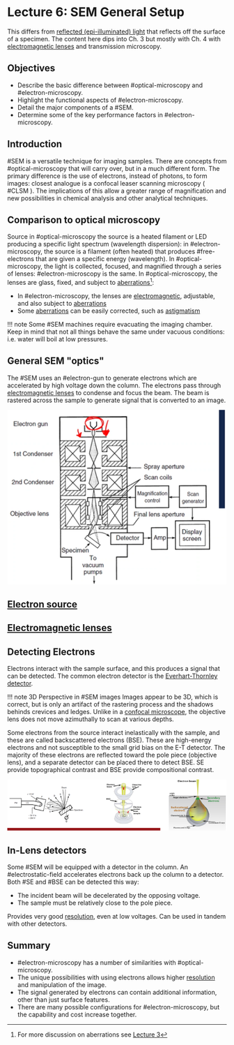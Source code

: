 <!-- 20220905T13:17 -->
# Lecture 6: SEM General Setup
This differs from [reflected (epi-illuminated) light](lecture-4-light-microscope-design.md#reflected-light-epi-illumination-and-filters) that reflects off the surface of a specimen.
The content here dips into Ch. 3 but mostly with Ch. 4 with [electromagnetic lenses](electromagnetic-lenses.md) and transmission microscopy.

## Objectives
* Describe the basic difference between #optical-microscopy and #electron-microscopy.
* Highlight the functional aspects of #electron-microscopy.
* Detail the major components of a #SEM.
* Determine some of the key performance factors in #electron-microscopy.

## Introduction
#SEM is a versatile technique for imaging samples.
There are concepts from #optical-microscopy that will carry over, but in a much different form.
The primary difference is the use of electrons, instead of photons, to form images: closest analogue is a confocal leaser scanning microscopy ( #CLSM ).
The implications of this allow a greater range of magnification and new possibilities in chemical analysis and other analytical techniques.

## Comparison to optical microscopy
Source in #optical-microscopy the source is a heated filament or LED producing a specific light spectrum (wavelength dispersion): in #electron-microscopy, the source is a filament (often heated) that produces #free-electrons that are given a specific energy (wavelength).
In #optical-microscopy, the light is collected, focused, and magnified through a series of lenses: #electron-microscopy is the same.
In #optical-microscopy, the lenses are glass, fixed, and subject to [aberrations](aberrations.md)[^1]:
* In #electron-microscopy, the lenses are [electromagnetic](electromagnetic-lenses.md), adjustable, and also subject to [aberrations](aberrations.md)
* Some [aberrations](aberrations.md) can be easily corrected, such as [astigmatism](astigmatism.md)

[^1]: For more discussion on aberrations see [Lecture 3](lecture-3-resolution-and-aberrations.md)

!!! note Some #SEM machines require evacuating the imaging chamber.
    Keep in mind that not all things behave the same under vacuous conditions: i.e. water will boil at low pressures.

## General SEM "optics"
The #SEM uses an #electron-gun to generate electrons which are accelerated by high voltage down the column.
The electrons pass through [electromagnetic lenses](electromagnetic-lenses.md) to condense and focus the beam.
The beam is rastered across the sample to generate signal that is converted to an image.

![](../../../attachments/scanning-electron-microscopy-general-setup/general_sem_optics_220905_173348_EST.png)

## [Electron source](electron-source.md)

## [Electromagnetic lenses](electromagnetic-lenses.md)

## Detecting Electrons
Electrons interact with the sample surface, and this produces a signal that can be detected.
The common electron detector is the [Everhart-Thornley detector](everhart-thornley-detector.md).

!!! note 3D Perspective in #SEM images
    Images appear to be 3D, which is correct, but is only an artifact of the rastering process and the shadows behinds crevices and ledges.
    Unlike in a [confocal microscope](confocal-microscopy.md), the objective lens does not move azimuthally to scan at various depths.

Some electrons from the source interact inelastically with the sample, and these are called backscattered electrons (BSE).
These are high-energy electrons and not susceptible to the small grid bias on the E-T detector.
The majority of these electrons are reflected toward the pole piece (objective lens), and a separate detector can be placed there to detect BSE.
SE provide topographical contrast and BSE provide compositional contrast.

![](../../../attachments/lecture-6-sem-general-setup/detecting_electrons_from_the_interaction_volume_221027_183205_EST.png)

## In-Lens detectors
Some #SEM will be equipped with a detector in the column.
An #electrostatic-field accelerates electrons back up the column to a detector.
Both #SE and #BSE can be detected this way:
- The incident beam will be decelerated by the opposing voltage.
- The sample must be relatively close to the pole piece.

Provides very good [resolution](../engr-743-001-damage-and-fracture/resolution.md), even at low voltages.
Can be used in tandem with other detectors.

## Summary
- #electron-microscopy has a number of similarities with #optical-microscopy.
- The unique possibilities with using electrons allows higher [resolution](../engr-743-001-damage-and-fracture/resolution.md) and manipulation of the image.
- The signal generated by electrons can contain additional information, other than just surface features.
- There are many possible configurations for #electron-microscopy, but the capability and cost increase together.